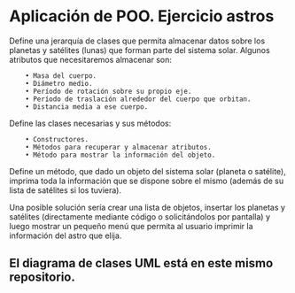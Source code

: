 # Aplicación de POO. Ejercicio astros

Define una jerarquía de clases que permita almacenar datos sobre los planetas y satélites (lunas) que forman parte del sistema solar.
Algunos atributos que necesitaremos almacenar son:

        • Masa del cuerpo.
        • Diámetro medio.
        • Período de rotación sobre su propio eje.
        • Período de traslación alrededor del cuerpo que orbitan.
        • Distancia media a ese cuerpo.
        
Define las clases necesarias y sus métodos:
    
        • Constructores. 
        • Métodos para recuperar y almacenar atributos.
        • Método para mostrar la información del objeto.
    
Define un método, que dado un objeto del sistema solar (planeta o satélite), imprima toda la información que se dispone sobre el mismo (además de su lista de satélites si los tuviera).

Una posible solución sería crear una lista de objetos, insertar los planetas y satélites (directamente mediante código o solicitándolos por pantalla) y luego mostrar un pequeño menú que permita al usuario imprimir la información del astro que elija.

## El diagrama de clases UML está en este mismo repositorio.
